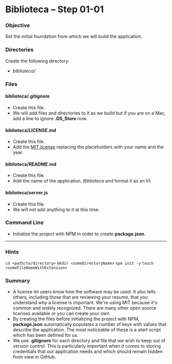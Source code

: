 # Biblioteca – Step 01-01

### Objective
Set the initial foundation from which we will build the application.

### Directories
Create the following directory:
* _biblioteca/_

### Files
#### biblioteca/.gitignore
* Create this file.
* We will add files and directories to it as we build but if you are on a Mac, add a line to ignore **.DS_Store** now.

#### biblioteca/LICENSE.md
* Create this file.
* Add the [MIT license](https://opensource.org/licenses/MIT) replacing the placeholders with your name and the year.

#### biblioteca/README.md
* Create this file.
* Add the name of the application, _Biblioteca_ and format it as an h1.

#### biblioteca/server.js
* Create this file.
* We will not add anything to it at this time.

### Command Line
* Initialize the project with NPM in order to create **package.json**.

___

### Hints
`cd <path/to/directory>` 
`mkdir <someDirectoryName>` 
`npm init -y` 
`touch <someFileNameWithExtension>` 

### Summary
* A license let users know how the software may be used. It also tells others, including those that are reviewing your resume, that you understand why a license is important. We're using MIT because it's common and widely recognized. There are many other open source licenses available or you can create your own.
* By creating the files before initializing the project with NPM, **package.json** automatically populates a number of keys with values that describe the application. The most noticeable of these is a _start_ script which has been defined for us.
* We use **.gitignore** for each directory and file that we wish to keep out of version control. This is particularly important when it comes to storing credentials that our application needs and which should remain hidden from view in GitHub.